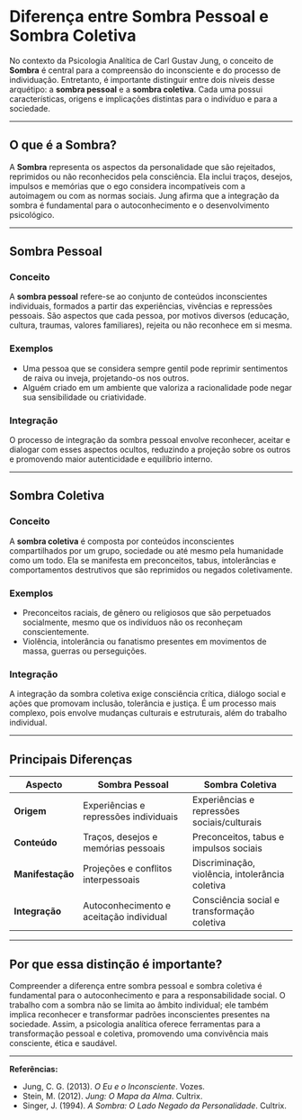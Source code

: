 
# Diferença entre Sombra Pessoal e Sombra Coletiva

No contexto da Psicologia Analítica de Carl Gustav Jung, o conceito de **Sombra** é central para a compreensão do inconsciente e do processo de individuação. Entretanto, é importante distinguir entre dois níveis desse arquétipo: a **sombra pessoal** e a **sombra coletiva**. Cada uma possui características, origens e implicações distintas para o indivíduo e para a sociedade.

---

## O que é a Sombra?

A **Sombra** representa os aspectos da personalidade que são rejeitados, reprimidos ou não reconhecidos pela consciência. Ela inclui traços, desejos, impulsos e memórias que o ego considera incompatíveis com a autoimagem ou com as normas sociais. Jung afirma que a integração da sombra é fundamental para o autoconhecimento e o desenvolvimento psicológico.

---

## Sombra Pessoal

### Conceito

A **sombra pessoal** refere-se ao conjunto de conteúdos inconscientes individuais, formados a partir das experiências, vivências e repressões pessoais. São aspectos que cada pessoa, por motivos diversos (educação, cultura, traumas, valores familiares), rejeita ou não reconhece em si mesma.

### Exemplos

- Uma pessoa que se considera sempre gentil pode reprimir sentimentos de raiva ou inveja, projetando-os nos outros.
- Alguém criado em um ambiente que valoriza a racionalidade pode negar sua sensibilidade ou criatividade.

### Integração

O processo de integração da sombra pessoal envolve reconhecer, aceitar e dialogar com esses aspectos ocultos, reduzindo a projeção sobre os outros e promovendo maior autenticidade e equilíbrio interno.

---

## Sombra Coletiva

### Conceito

A **sombra coletiva** é composta por conteúdos inconscientes compartilhados por um grupo, sociedade ou até mesmo pela humanidade como um todo. Ela se manifesta em preconceitos, tabus, intolerâncias e comportamentos destrutivos que são reprimidos ou negados coletivamente.

### Exemplos

- Preconceitos raciais, de gênero ou religiosos que são perpetuados socialmente, mesmo que os indivíduos não os reconheçam conscientemente.
- Violência, intolerância ou fanatismo presentes em movimentos de massa, guerras ou perseguições.

### Integração

A integração da sombra coletiva exige consciência crítica, diálogo social e ações que promovam inclusão, tolerância e justiça. É um processo mais complexo, pois envolve mudanças culturais e estruturais, além do trabalho individual.

---

## Principais Diferenças

| Aspecto              | Sombra Pessoal                          | Sombra Coletiva                          |
|----------------------|-----------------------------------------|------------------------------------------|
| **Origem**           | Experiências e repressões individuais   | Experiências e repressões sociais/culturais |
| **Conteúdo**         | Traços, desejos e memórias pessoais     | Preconceitos, tabus e impulsos sociais   |
| **Manifestação**     | Projeções e conflitos interpessoais     | Discriminação, violência, intolerância coletiva |
| **Integração**       | Autoconhecimento e aceitação individual | Consciência social e transformação coletiva |

---

## Por que essa distinção é importante?

Compreender a diferença entre sombra pessoal e sombra coletiva é fundamental para o autoconhecimento e para a responsabilidade social. O trabalho com a sombra não se limita ao âmbito individual; ele também implica reconhecer e transformar padrões inconscientes presentes na sociedade. Assim, a psicologia analítica oferece ferramentas para a transformação pessoal e coletiva, promovendo uma convivência mais consciente, ética e saudável.

---

**Referências:**

- Jung, C. G. (2013). *O Eu e o Inconsciente*. Vozes.
- Stein, M. (2012). *Jung: O Mapa da Alma*. Cultrix.
- Singer, J. (1994). *A Sombra: O Lado Negado da Personalidade*. Cultrix.

```
